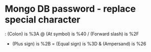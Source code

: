 # Mongo DB password - replace special character

: (Colon) is %3A
@ (At symbol) is %40
/ (Forward slash) is %2F
+ (Plus sign) is %2B
= (Equal sign) is %3D
& (Ampersand) is %26